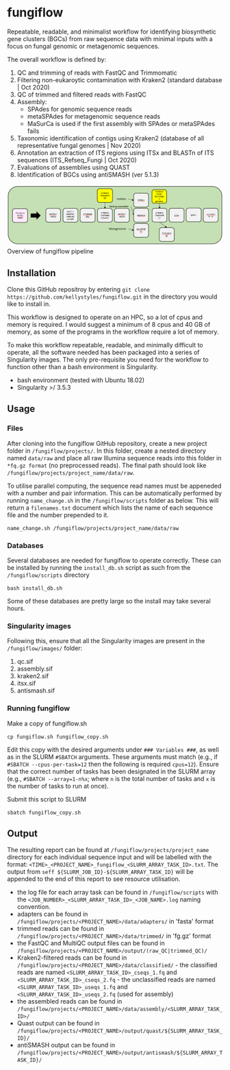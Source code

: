 # fungiflow

Repeatable, readable, and minimalist workflow for identifying biosynthetic gene clusters (BGCs) from raw sequence data with minimal inputs with a focus on fungal genomic or metagenomic sequences.

The overall workflow is defined by:
1. QC and trimming of reads with FastQC and Trimmomatic
2. Filtering non-eukaroytic contamination with Kraken2 (standard database | Oct 2020)
3. QC of trimmed and filtered reads with FastQC
4. Assembly:
    - SPAdes for genomic sequence reads
    - metaSPAdes for metagenomic sequence reads
    - MaSurCa is used if the first assembly with SPAdes or metaSPAdes fails
5. Taxonomic identification of contigs using Kraken2 (database of all representative fungal genomes | Nov 2020)
6. Annotation an extraction of ITS regions using ITSx and BLASTn of ITS sequences (ITS_Refseq_Fungi | Oct 2020)
7. Evaluations of assemblies using QUAST
8. Identification of BGCs using antiSMASH (ver 5.1.3)

![Overview of fungiflow pipeline](https://github.com/kellystyles/fungiflow/blob/main/fungiflow_nov_2020.png)
Overview of fungiflow pipeline

## Installation
Clone this GitHub repositroy by entering ```git clone https://github.com/kellystyles/fungiflow.git``` in the directory you would like to install in.

This workflow is designed to operate on an HPC, so a lot of cpus and memory is required. I would suggest a minimum of 8 cpus and 40 GB of memory, as some of the programs in the workflow require a lot of memory.

To make this workflow repeatable, readable, and minimally difficult to operate, all the software needed has been packaged into a series of Singularity images. The only pre-requisite you need for the workflow to function other than a bash environment is Singularity.

- bash environment (tested with Ubuntu 18.02)
- Singularity >/ 3.5.3

## Usage

### Files
After cloning into the fungiflow GitHub repository, create a new project folder in `/fungiflow/projects/`. In this folder, create a nested directory named `data/raw` and place all raw Illumina sequence reads into this folder in `*fq.gz format` (no preprocessed reads). The final path should look like `/fungiflow/projects/project_name/data/raw`.

To utilise parallel computing, the sequence read names must be appeneded with a number and pair information. This can be automatically performed by running `name_change.sh` in 
the `/fungiflow/scripts` folder as below. This will return a `filenames.txt` document which lists the name of each sequence file and the number prepended to it.
```
name_change.sh /fungiflow/projects/project_name/data/raw
```

### Databases

Several databases are needed for fungiflow to operate correctly. These can be installed by running the `install_db.sh` script as such from the `/fungiflow/scripts` directory
```
bash install_db.sh
```
Some of these databases are pretty large so the install may take several hours.

### Singularity images

Following this, ensure that all the Singularity images are present in the `/fungiflow/images/` folder:
1. qc.sif
2. assembly.sif
3. kraken2.sif
4. itsx.sif
5. antismash.sif

### Running fungiflow

Make a copy of fungiflow.sh
```
cp fungiflow.sh fungiflow_copy.sh
```
Edit this copy with the desired arguments under `### Variables ###`, as well as in the SLURM `#SBATCH` arguments. These arguments must match (e.g., if `#SBATCH --cpus-per-task=12` then the following is required `cpus=12`). Ensure that the correct number of tasks has been designated in the SLURM array (e.g., `#SBATCH --array=1-n%x`; where `n` is the total number of tasks and `x` is the number of tasks to run at once).

Submit this script to SLURM
``` 
sbatch fungiflow_copy.sh
```

## Output

The resulting report can be found at `/fungiflow/projects/project_name` directory for each individual sequence input and will be labelled with the format: `<TIME>_<PROJECT_NAME>_fungiflow_<SLURM_ARRAY_TASK_ID>.txt`. The output from `seff ${SLURM_JOB_ID}-${SLURM_ARRAY_TASK_ID}` will be appended to the end of this report to see resource utilisation.

 - the log file for each array task can be found in `/fungiflow/scripts` with the `<JOB_NUMBER>_<SLURM_ARRAY_TASK_ID>_<JOB_NAME>.log` naming convention.
 - adapters can be found in `/fungiflow/projects/<PROJECT_NAME>/data/adapters/` in 'fasta' format
 - trimmed reads can be found in `/fungiflow/projects/<PROJECT_NAME>/data/trimmed/` in 'fg.gz' format
 - the FastQC and MultiQC output files can be found in `/fungiflow/projects/<PROJECT_NAME>/output/(raw_QC|trimmed_QC)/`
 - Kraken2-filtered reads can be found in `/fungiflow/projects/<PROJECT_NAME>/data/classified/`
       - the classified reads are named `<SLURM_ARRAY_TASK_ID>_cseqs_1.fq` and `<SLURM_ARRAY_TASK_ID>_cseqs_2.fq`
       - the unclassified reads are named `<SLURM_ARRAY_TASK_ID>_useqs_1.fq` and `<SLURM_ARRAY_TASK_ID>_useqs_2.fq` (used for assembly)
 - the assembled reads can be found in `/fungiflow/projects/<PROJECT_NAME>/data/assembly/<SLURM_ARRAY_TASK_ID>/`
 - Quast output can be found in `/fungiflow/projects/<PROJECT_NAME>/output/quast/${SLURM_ARRAY_TASK_ID}/`
 - antiSMASH output can be found in `/fungiflow/projects/<PROJECT_NAME>/output/antismash/${SLURM_ARRAY_TASK_ID}/`
